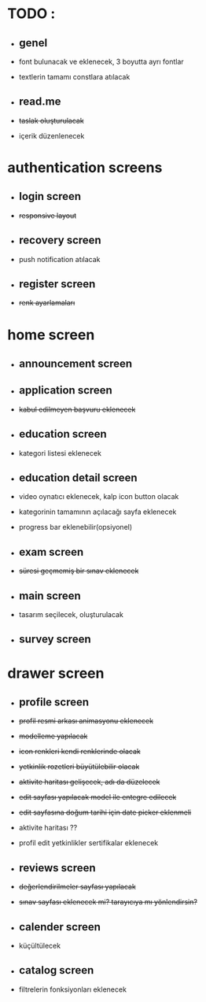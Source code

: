 # TODO : # 
- ## genel ##
 - font bulunacak ve eklenecek, 3 boyutta ayrı fontlar
 - textlerin tamamı constlara atılacak

 - ## read.me ##
 - ~~taslak oluşturulacak~~
 - içerik düzenlenecek

# authentication screens #
- ## login screen ##
 - ~~responsive layout~~ 

- ## recovery screen ##   
 - push notification atılacak

- ## register screen ##
 - ~~renk ayarlamaları~~ 


  
# home screen #

- ## announcement screen ##

- ## application screen ##
 - ~~kabul edilmeyen başvuru eklenecek~~ 

- ## education screen ##
 - kategori listesi eklenecek
    
- ## education detail screen ## 
 - video oynatıcı eklenecek, kalp icon button olacak
 - kategorinin tamamının açılacağı sayfa eklenecek
 - progress bar eklenebilir(opsiyonel)

- ## exam screen ##
 - ~~süresi geçmemiş bir sınav eklenecek~~

- ## main screen ##
 - tasarım seçilecek, oluşturulacak

- ## survey screen ##



# drawer screen #
- ## profile screen ## 
 - ~~profil resmi arkası animasyonu eklenecek~~
 - ~~modelleme yapılacak~~
 - ~~icon renkleri kendi renklerinde olacak~~ 
 - ~~yetkinlik rozetleri büyütülebilir olacak~~ 
 -  ~~aktivite haritası gelişecek, adı da düzelecek~~
 - ~~edit sayfası  ~~yapılacak~~ model ile entegre edilecek~~
 - ~~edit sayfasına doğum tarihi için date picker eklenmeli~~
 - aktivite haritası ??
 - profil edit yetkinlikler sertifikalar eklenecek
  
- ## reviews screen ##   
 - ~~değerlendirilmeler sayfası yapılacak~~
 - ~~sınav sayfası eklenecek mi? tarayıcıya mı yönlendirsin?~~

- ## calender screen ##
 - küçültülecek
   
- ## catalog screen ##
 - filtrelerin fonksiyonları eklenecek 



